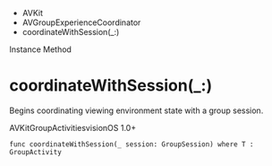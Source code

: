 

- AVKit
- AVGroupExperienceCoordinator
-  coordinateWithSession(\_:) 

Instance Method

# coordinateWithSession(\_:)

Begins coordinating viewing environment state with a group session.

AVKitGroupActivitiesvisionOS 1.0+

``` source
func coordinateWithSession(_ session: GroupSession) where T : GroupActivity
```

